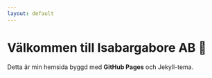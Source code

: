 ```yaml
---
layout: default
---
```


# Välkommen till Isabargabore AB 🚀
Detta är min hemsida byggd med **GitHub Pages** och Jekyll-tema. 
